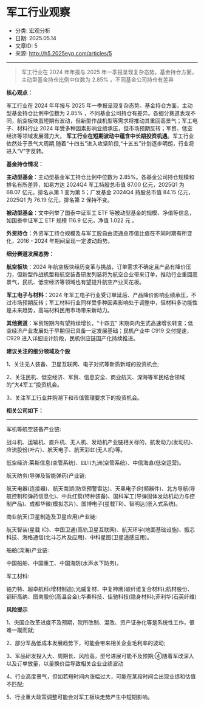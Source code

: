 # 军工行业观察

- 分类: 宏观分析
- 日期: 2025.05.14
- 文章ID: 5
- 来源: http://h5.2025eyp.com/articles/5

---

> 军工行业在 2024 年年报与 2025 年一季报呈现复杂态势。基金持仓方面，主动型基金持仓比例中位数为 2.85% ，不同基金公司持仓有差异

**核心观点：**

军工行业在 2024 年年报与 2025 年一季报呈现复杂态势。基金持仓方面，主动型基金持仓比例中位数为 2.85% ，不同基金公司持仓有差异。各细分赛道表现不同，航空板块虽短期有波动，但新型作战机型等需求将推动其重回高景气；军工电子、材料行业 2024 年受多种因素影响业绩承压，但市场预期反转；军贸、低空经济等领域发展潜力大， **军工行业在短期波动中蕴含中长期投资机遇**。军工行业依然处于景气大周期,随着“十四五”进入攻坚阶段,“十五五”计划逐步明朗，行业将进入“V”字反转。

**基金持仓情况：**

**主动型基金**：主动型基金军工持仓比例中位数为 2.85%。各基金公司持仓规模和排名有所差异，如易方达 2024Q4 军工持股总市值 87.00 亿元，2025Q1 为 68.07 亿元，排名从第 1 变为第 5；广发基金 2024Q4 持股总市值 84.15 亿元，2025Q1 为 76.19 亿元，排名第 2 保持不变。

**被动型基金**：文中列举了国泰中证军工 ETF 等被动型基金的规模、净值等信息，如国泰中证军工 ETF 规模 116.9 亿元，净值 1.022 元 。

**外资持仓**：外资军工持仓规模及与军工股自由流通总市值比值在不同时期有所变化，2016 - 2024 年期间呈现一定波动趋势。

**细分赛道发展态势：**

**航空板块**：2024 年航空板块经历变革与挑战，订单需求不确定且产品有降价压力，但新型作战机型和航空装备研发列装将为航空企业带来订单，推动行业重回高景气，民机、低空经济等领域也有望提升航空产业天花板。

**军工电子与材料**：2024 年军工电子行业受订单延后、产品降价影响业绩承压，不过市场预期反转；军工材料行业同样受多种因素影响处于调整中，但材料多功能性是未来趋势，高端材料民用市场带来新动力。

**其他赛道**：军贸短期内有望持续增长，“十四五” 末期向内生式高速增长转变；低空经济产业发展处于早期但已具备一定发展基础；民机产业中 C919 交付提速，C929 进入详细设计阶段，民机供应链国产化持续推进。

**建议关注的细分领域及个股**

1、关注无人装备、卫星互联网、电子对抗等新质新域的投资机会;

2、关注民机、低空经济、军贸、信息安全、商业航天、深海等军民结合领域的“大4军工”投资机会。

3、关注军工行业并购潮下和市值管理要求下的投资机会。

**相关公司如下：**

** **

军机等航空装备产业链:

战斗机、运输机、直升机、无人机、发动机产业链相关标的，航发动力(发动机)、应流股份(叶片)、航天电子、航天彩虹(无人机)等。

低空经济:莱斯信息(空管系统)、四川九洲(空管系统)、中信海直(低空运营)。

航天防务(导弹及智能弹药)产业链:

航天电器(连接器)、航天南湖(防空预警雷达)、天奥电子(时频器件)、北方导航(导航控制和弹药信息化)、中兵红箭(特种装备)、国科军工(导弹固体发动机动力与控制产品)、成都华微(模拟芯片)、国博电子(星载TR)、智明达(嵌入式系统)。

商业航天(卫星制造及卫星应用)产业链:

航天智装(星载 IC)、中国卫通(高轨卫星互联网)、航天环宇(地面基础设施)、振芯科技、海格通信(北斗芯片及应用)、中科星图(卫星遥感应用)。

船舶(深海)产业链:

中国船舶、中国重工、中国海防(水声水下防务)。

军工材料:

铂力特、超卓航科(增材制造);光威复材、中复神鹰(碳纤维复合材料);航材股份、钢研高纳、图南股份(高温合金);华秦科技、佳驰科技(隐身材料);菲利华(石英纤维)

**风险提示**

1、央国企改革进度不及预期，院所改制、混改、资产证券化等是系统性工作，很难一蹴而就;

2、部分军品低成本发展趋势下，可能会带来相关企业毛利率的波动;

3、军品研发投入大、周期长、风险高，型号进展可能不及预期;④随着军改深入以及订单放量，以量换价后导致相关企业业绩波动

4、行业高度景气，但如若短时间内涨幅过大，可能在某段时间会出现业绩和估值不匹配;

5、行业重大政策调整可能会对军工板块走势产生中短期影响。
